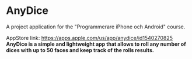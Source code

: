 # AnyDice

A project application for the "Programmerare iPhone och Android" course.

AppStore link: https://apps.apple.com/us/app/anydice/id1540270825
**AnyDice is a simple and lightweight app that allows to roll any number of dices with up to 50 faces and keep track of the rolls results.**

